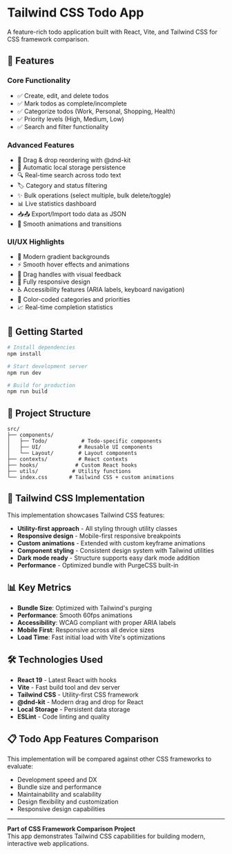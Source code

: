 # Tailwind CSS Todo App

A feature-rich todo application built with React, Vite, and Tailwind CSS for CSS framework comparison.

## 🌟 Features

### Core Functionality
- ✅ Create, edit, and delete todos
- ✅ Mark todos as complete/incomplete
- ✅ Categorize todos (Work, Personal, Shopping, Health)
- ✅ Priority levels (High, Medium, Low)
- ✅ Search and filter functionality

### Advanced Features
- 🎯 Drag & drop reordering with @dnd-kit
- 💾 Automatic local storage persistence
- 🔍 Real-time search across todo text
- 🏷️ Category and status filtering
- ✨ Bulk operations (select multiple, bulk delete/toggle)
- 📊 Live statistics dashboard
- 📥📤 Export/Import todo data as JSON
- 🎨 Smooth animations and transitions

### UI/UX Highlights
- 🎨 Modern gradient backgrounds
- ⚡ Smooth hover effects and animations
- 🎯 Drag handles with visual feedback
- 📱 Fully responsive design
- ♿ Accessibility features (ARIA labels, keyboard navigation)
- 🌈 Color-coded categories and priorities
- 📈 Real-time completion statistics

## 🚀 Getting Started

```bash
# Install dependencies
npm install

# Start development server
npm run dev

# Build for production
npm run build
```

## 📁 Project Structure

```
src/
├── components/
│   ├── Todo/           # Todo-specific components
│   ├── UI/            # Reusable UI components
│   └── Layout/        # Layout components
├── contexts/          # React contexts
├── hooks/            # Custom React hooks
├── utils/           # Utility functions
└── index.css       # Tailwind CSS + custom animations
```

## 🎨 Tailwind CSS Implementation

This implementation showcases Tailwind CSS features:

- **Utility-first approach** - All styling through utility classes
- **Responsive design** - Mobile-first responsive breakpoints
- **Custom animations** - Extended with custom keyframe animations
- **Component styling** - Consistent design system with Tailwind utilities
- **Dark mode ready** - Structure supports easy dark mode addition
- **Performance** - Optimized bundle with PurgeCSS built-in

## 📊 Key Metrics

- **Bundle Size**: Optimized with Tailwind's purging
- **Performance**: Smooth 60fps animations
- **Accessibility**: WCAG compliant with proper ARIA labels
- **Mobile First**: Responsive across all device sizes
- **Load Time**: Fast initial load with Vite's optimizations

## 🛠️ Technologies Used

- **React 19** - Latest React with hooks
- **Vite** - Fast build tool and dev server
- **Tailwind CSS** - Utility-first CSS framework
- **@dnd-kit** - Modern drag and drop for React
- **Local Storage** - Persistent data storage
- **ESLint** - Code linting and quality

## 📋 Todo App Features Comparison

This implementation will be compared against other CSS frameworks to evaluate:
- Development speed and DX
- Bundle size and performance
- Maintainability and scalability
- Design flexibility and customization
- Responsive design capabilities

---

**Part of CSS Framework Comparison Project**  
This app demonstrates Tailwind CSS capabilities for building modern, interactive web applications.